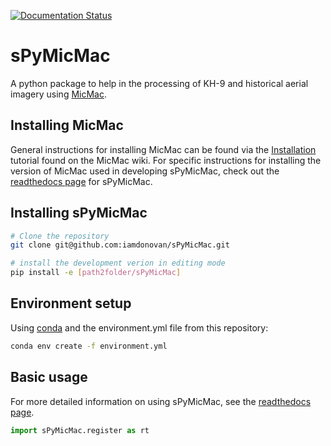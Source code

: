 [![Documentation Status](https://readthedocs.org/projects/spymicmac/badge/?version=latest)](https://spymicmac.readthedocs.io/en/latest/?badge=latest)

# sPyMicMac
A python package to help in the processing of KH-9 and historical aerial imagery using
[MicMac](https://micmac.ensg.eu/index.php/Accueil).

## Installing MicMac
General instructions for installing MicMac can be found via the [Installation](https://micmac.ensg.eu/index.php/Install)
tutorial found on the MicMac wiki. For specific instructions for installing the version of
MicMac used in developing sPyMicMac, check out the 
[readthedocs page](https://spymicmac.readthedocs.io/en/latest/setup.html) for sPyMicMac. 

## Installing sPyMicMac

```sh
# Clone the repository
git clone git@github.com:iamdonovan/sPyMicMac.git

# install the development verion in editing mode
pip install -e [path2folder/sPyMicMac]
```

## Environment setup

Using [conda](https://docs.conda.io/en/latest/) and the environment.yml file from this repository:

```sh
conda env create -f environment.yml
```

## Basic usage

For more detailed information on using sPyMicMac, see the [readthedocs page](https://spymicmac.readthedocs.io).
```python
import sPyMicMac.register as rt
```
